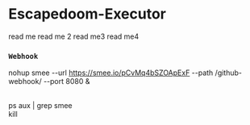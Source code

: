 # Escapedoom-Executor
read me
read me 2
read me3
read me4


### `Webhook`
nohup smee --url https://smee.io/pCvMq4bSZOApExF --path /github-webhook/ --port 8080 &

<br/>
ps aux | grep smee  <br/>
kill <PID>
